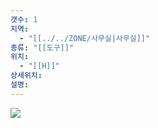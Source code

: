 ```yaml
---
갯수: 1
지역:
  - "[[../../ZONE/사무실|사무실]]"
종류: "[[도구]]"
위치:
  - "[[H]]"
상세위치: 
설명:
---
```


![](http://192.168.50.22/devices/240821_IMG_0040.jpg)